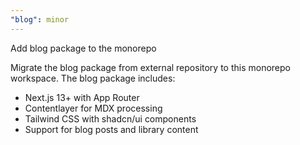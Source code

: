 ```yaml
---
"blog": minor
---
```


Add blog package to the monorepo

Migrate the blog package from external repository to this monorepo workspace. The blog package includes:
- Next.js 13+ with App Router
- Contentlayer for MDX processing
- Tailwind CSS with shadcn/ui components
- Support for blog posts and library content